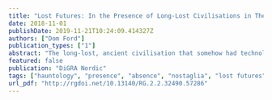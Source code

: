 ```yaml
---
title: "Lost Futures: In the Presence of Long-Lost Civilisations in The Legend of Zelda: Breath of the Wild"
date: 2018-11-01
publishDate: 2019-11-21T10:24:09.414327Z
authors: ["Dom Ford"]
publication_types: ["1"]
abstract: "The long-lost, ancient civilisation that somehow had technology that far surpasses the current level is a common trope in videogames that feature large, open worlds. The *Mass Effect* trilogy (2007; 2010; 2012) features the Protheans, whose unparalleled feats of technology and engineering such as the mass relays laid the foundations for the galaxy Shepard steps into. *Horizon Zero Dawn* (2017) explores a primitive world littered with technological marvels left by the Old Ones. *The Legend of Zelda: Breath of the Wild* (2017) is centred around the Ancient Sheikah society, who 10,000 years prior to the game’s setting had developed teleportation between towers and shrines, powerful runes, and even a motorbike. Their technology was later used to build the giant mechanical Divine Beasts and Guardians. All this while the warriors of the day are still using steel swords. In this paper, I explore the reasons for and the effect of this trope in *The Legend of Zelda: Breath of the Wild*, particularly how it changes the configuration of the gameworld, and how the player’s experience is shaped by it. My examination is framed around five intertwined terms and their theoretical context: Hauntology, presence, absence, lost futures, and nostalgia."
featured: false
publication: "DiGRA Nordic"
tags: ["hauntology", "presence", "absence", "nostaglia", "lost futures", "The Legend of Zelda: Breath of the Wild", "history", "ancient civilisation"]
url_pdf: "http://rgdoi.net/10.13140/RG.2.2.32490.57286"
---
```


